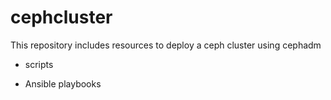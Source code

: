 # cephcluster

This repository includes resources to deploy a ceph cluster using cephadm

- scripts

- Ansible playbooks
